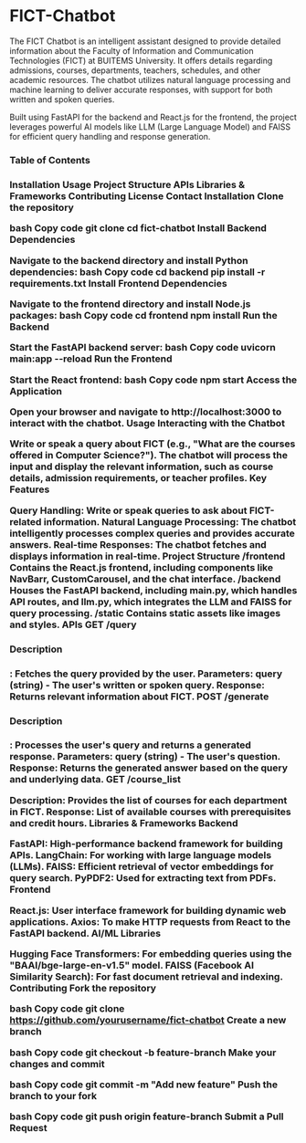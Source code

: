 # FICT-Chatbot
 The FICT Chatbot is an intelligent assistant designed to provide detailed information about the Faculty of Information and Communication Technologies (FICT) at BUITEMS University. It offers details regarding admissions, courses, departments, teachers, schedules, and other academic resources. The chatbot utilizes natural language processing and machine learning to deliver accurate responses, with support for both written and spoken queries.

Built using FastAPI for the backend and React.js for the frontend, the project leverages powerful AI models like LLM (Large Language Model) and FAISS for efficient query handling and response generation.

<h3>Table of Contents<h3>
Installation
Usage
Project Structure
APIs
Libraries & Frameworks
Contributing
License
Contact
Installation
Clone the repository

bash
Copy code
git clone <repo-url>
cd fict-chatbot
Install Backend Dependencies

Navigate to the backend directory and install Python dependencies:
bash
Copy code
cd backend
pip install -r requirements.txt
Install Frontend Dependencies

Navigate to the frontend directory and install Node.js packages:
bash
Copy code
cd frontend
npm install
Run the Backend

Start the FastAPI backend server:
bash
Copy code
uvicorn main:app --reload
Run the Frontend

Start the React frontend:
bash
Copy code
npm start
Access the Application

Open your browser and navigate to http://localhost:3000 to interact with the chatbot.
Usage
Interacting with the Chatbot

Write or speak a query about FICT (e.g., "What are the courses offered in Computer Science?").
The chatbot will process the input and display the relevant information, such as course details, admission requirements, or teacher profiles.
Key Features

Query Handling: Write or speak queries to ask about FICT-related information.
Natural Language Processing: The chatbot intelligently processes complex queries and provides accurate answers.
Real-time Responses: The chatbot fetches and displays information in real-time.
Project Structure
/frontend
Contains the React.js frontend, including components like NavBarr, CustomCarousel, and the chat interface.
/backend
Houses the FastAPI backend, including main.py, which handles API routes, and llm.py, which integrates the LLM and FAISS for query processing.
/static
Contains static assets like images and styles.
APIs
GET /query

<h3>Description<h3>: Fetches the query provided by the user.
Parameters: query (string) - The user's written or spoken query.
Response: Returns relevant information about FICT.
POST /generate

<h3>Description<h3>: Processes the user's query and returns a generated response.
Parameters: query (string) - The user's question.
Response: Returns the generated answer based on the query and underlying data.
GET /course_list

Description: Provides the list of courses for each department in FICT.
Response: List of available courses with prerequisites and credit hours.
Libraries & Frameworks
Backend

FastAPI: High-performance backend framework for building APIs.
LangChain: For working with large language models (LLMs).
FAISS: Efficient retrieval of vector embeddings for query search.
PyPDF2: Used for extracting text from PDFs.
Frontend

React.js: User interface framework for building dynamic web applications.
Axios: To make HTTP requests from React to the FastAPI backend.
AI/ML Libraries

Hugging Face Transformers: For embedding queries using the "BAAI/bge-large-en-v1.5" model.
FAISS (Facebook AI Similarity Search): For fast document retrieval and indexing.
Contributing
Fork the repository

bash
Copy code
git clone https://github.com/yourusername/fict-chatbot
Create a new branch

bash
Copy code
git checkout -b feature-branch
Make your changes and commit

bash
Copy code
git commit -m "Add new feature"
Push the branch to your fork

bash
Copy code
git push origin feature-branch
Submit a Pull Request
